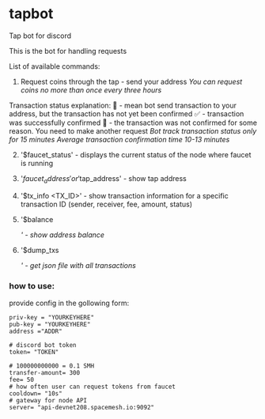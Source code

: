 # tapbot
Tap bot for discord

This is the bot for handling requests

List of available commands:
1. Request coins through the tap - send your address
*You can request coins no more than once every three hours*

Transaction status explanation:
💸 - mean bot send transaction to your address, but the transaction has not yet been confirmed
✅ - transaction was successfully confirmed
🚫 - the transaction was not confirmed for some reason. You need to make another request
*Bot track transaction status only for 15 minutes*
*Average transaction confirmation time 10-13 minutes*

2. '$faucet_status\' - displays the current status of the node where faucet is running

3. '$faucet_address' or '$tap_address' - show tap address

4. '$tx_info <TX_ID>' - show transaction information for a specific transaction ID
(sender, receiver, fee, amount, status)

5. '$balance <ADDRESS>' - show address balance

6. '$dump_txs <ADDRESS>' - get json file with all transactions


### how to use:
provide config in the gollowing form:

```
priv-key = "YOURKEYHERE"
pub-key = "YOURKEYHERE"
address ="ADDR"

# discord bot token
token= "TOKEN"

# 100000000000 = 0.1 SMH
transfer-amount= 300
fee= 50
# how often user can request tokens from faucet
cooldown= "10s"
# gateway for node API
server= "api-devnet208.spacemesh.io:9092"
```
